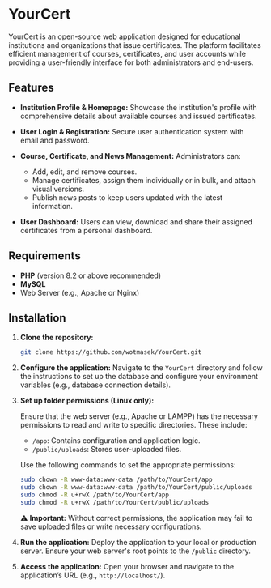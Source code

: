 # YourCert

YourCert is an open-source web application designed for educational institutions and organizations that issue certificates. The platform facilitates efficient management of courses, certificates, and user accounts while providing a user-friendly interface for both administrators and end-users.

## Features

* **Institution Profile & Homepage:**
  Showcase the institution's profile with comprehensive details about available courses and issued certificates.

* **User Login & Registration:**
  Secure user authentication system with email and password.

* **Course, Certificate, and News Management:**
  Administrators can:

  * Add, edit, and remove courses.
  * Manage certificates, assign them individually or in bulk, and attach visual versions.
  * Publish news posts to keep users updated with the latest information.

* **User Dashboard:**
  Users can view, download and share their assigned certificates from a personal dashboard.

## Requirements

* **PHP** (version 8.2 or above recommended)
* **MySQL**
* Web Server (e.g., Apache or Nginx)

## Installation

1. **Clone the repository:**

   ```bash
   git clone https://github.com/wotmasek/YourCert.git
   ```

2. **Configure the application:**
   Navigate to the `YourCert` directory and follow the instructions to set up the database and configure your environment variables (e.g., database connection details).

3. **Set up folder permissions (Linux only):**

   Ensure that the web server (e.g., Apache or LAMPP) has the necessary permissions to read and write to specific directories. These include:

   * `/app`: Contains configuration and application logic.
   * `/public/uploads`: Stores user-uploaded files.

   Use the following commands to set the appropriate permissions:

   ```bash
   sudo chown -R www-data:www-data /path/to/YourCert/app
   sudo chown -R www-data:www-data /path/to/YourCert/public/uploads
   sudo chmod -R u+rwX /path/to/YourCert/app
   sudo chmod -R u+rwX /path/to/YourCert/public/uploads
   ```

   ⚠️ **Important:** Without correct permissions, the application may fail to save uploaded files or write necessary configurations.

4. **Run the application:**
   Deploy the application to your local or production server. Ensure your web server's root points to the `/public` directory.

5. **Access the application:**
   Open your browser and navigate to the application’s URL (e.g., `http://localhost/`).

 